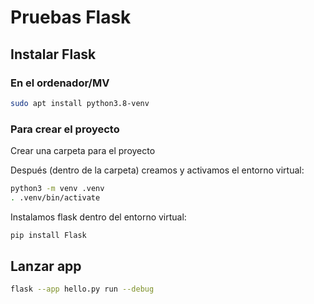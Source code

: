 # Pruebas Flask

## Instalar Flask

### En el ordenador/MV
```bash
sudo apt install python3.8-venv
```

### Para crear el proyecto
Crear una carpeta para el proyecto

Después (dentro de la carpeta) creamos y activamos el entorno virtual:
```bash
python3 -m venv .venv
. .venv/bin/activate
```

Instalamos flask dentro del entorno virtual:
```bash
pip install Flask
```

## Lanzar app
```bash
flask --app hello.py run --debug
```